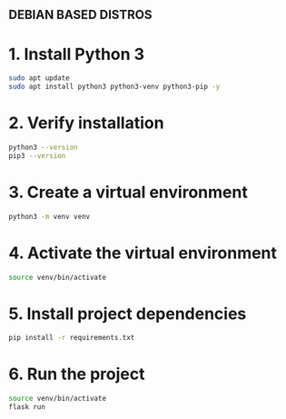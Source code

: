 ## DEBIAN BASED DISTROS

# 1. Install Python 3
```bash
sudo apt update
sudo apt install python3 python3-venv python3-pip -y
```

# 2. Verify installation
```bash
python3 --version
pip3 --version
```
# 3. Create a virtual environment
```bash
python3 -m venv venv
```
# 4. Activate the virtual environment
```bash
source venv/bin/activate
```

# 5. Install project dependencies
```bash
pip install -r requirements.txt
```

# 6. Run the project

```bash
source venv/bin/activate
flask run
```

